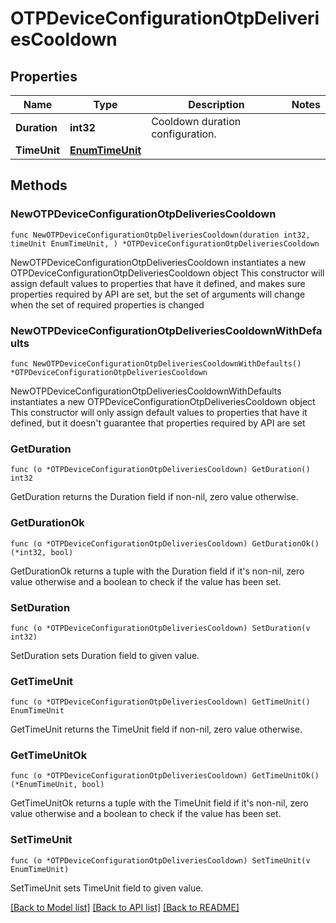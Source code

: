 # OTPDeviceConfigurationOtpDeliveriesCooldown

## Properties

Name | Type | Description | Notes
------------ | ------------- | ------------- | -------------
**Duration** | **int32** | Cooldown duration configuration. | 
**TimeUnit** | [**EnumTimeUnit**](EnumTimeUnit.md) |  | 

## Methods

### NewOTPDeviceConfigurationOtpDeliveriesCooldown

`func NewOTPDeviceConfigurationOtpDeliveriesCooldown(duration int32, timeUnit EnumTimeUnit, ) *OTPDeviceConfigurationOtpDeliveriesCooldown`

NewOTPDeviceConfigurationOtpDeliveriesCooldown instantiates a new OTPDeviceConfigurationOtpDeliveriesCooldown object
This constructor will assign default values to properties that have it defined,
and makes sure properties required by API are set, but the set of arguments
will change when the set of required properties is changed

### NewOTPDeviceConfigurationOtpDeliveriesCooldownWithDefaults

`func NewOTPDeviceConfigurationOtpDeliveriesCooldownWithDefaults() *OTPDeviceConfigurationOtpDeliveriesCooldown`

NewOTPDeviceConfigurationOtpDeliveriesCooldownWithDefaults instantiates a new OTPDeviceConfigurationOtpDeliveriesCooldown object
This constructor will only assign default values to properties that have it defined,
but it doesn't guarantee that properties required by API are set

### GetDuration

`func (o *OTPDeviceConfigurationOtpDeliveriesCooldown) GetDuration() int32`

GetDuration returns the Duration field if non-nil, zero value otherwise.

### GetDurationOk

`func (o *OTPDeviceConfigurationOtpDeliveriesCooldown) GetDurationOk() (*int32, bool)`

GetDurationOk returns a tuple with the Duration field if it's non-nil, zero value otherwise
and a boolean to check if the value has been set.

### SetDuration

`func (o *OTPDeviceConfigurationOtpDeliveriesCooldown) SetDuration(v int32)`

SetDuration sets Duration field to given value.


### GetTimeUnit

`func (o *OTPDeviceConfigurationOtpDeliveriesCooldown) GetTimeUnit() EnumTimeUnit`

GetTimeUnit returns the TimeUnit field if non-nil, zero value otherwise.

### GetTimeUnitOk

`func (o *OTPDeviceConfigurationOtpDeliveriesCooldown) GetTimeUnitOk() (*EnumTimeUnit, bool)`

GetTimeUnitOk returns a tuple with the TimeUnit field if it's non-nil, zero value otherwise
and a boolean to check if the value has been set.

### SetTimeUnit

`func (o *OTPDeviceConfigurationOtpDeliveriesCooldown) SetTimeUnit(v EnumTimeUnit)`

SetTimeUnit sets TimeUnit field to given value.



[[Back to Model list]](../README.md#documentation-for-models) [[Back to API list]](../README.md#documentation-for-api-endpoints) [[Back to README]](../README.md)


